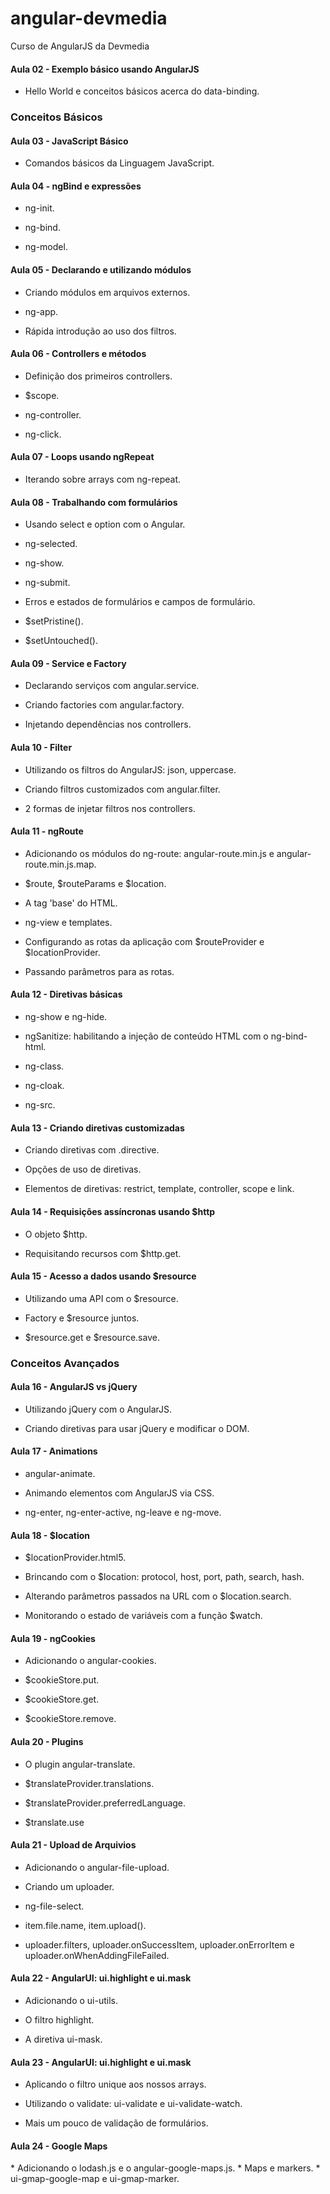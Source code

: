 # angular-devmedia
Curso de AngularJS da Devmedia

<h4>Aula 02 - Exemplo básico usando AngularJS</h4>

- Hello World e conceitos básicos acerca do data-binding.

<h3>Conceitos Básicos</h3>
<h4>Aula 03 - JavaScript Básico</h4>

- Comandos básicos da Linguagem JavaScript.

<h4>Aula 04 - ngBind e expressões</h4>

- ng-init.

- ng-bind.

- ng-model.

<h4>Aula 05 - Declarando e utilizando módulos</h4>

- Criando módulos em arquivos externos.

- ng-app.

- Rápida introdução ao uso dos filtros.

<h4>Aula 06 - Controllers e métodos</h4>

- Definição dos primeiros controllers.

- $scope.

- ng-controller.

- ng-click.

<h4>Aula 07 - Loops usando ngRepeat</h4>

- Iterando sobre arrays com ng-repeat.

<h4>Aula 08 - Trabalhando com formulários</h4>

- Usando select e option com o Angular.

- ng-selected.

- ng-show.

- ng-submit.

- Erros e estados de formulários e campos de formulário.

- $setPristine().

- $setUntouched().

<h4>Aula 09 - Service e Factory</h4>

- Declarando serviços com angular.service.

- Criando factories com angular.factory.

- Injetando dependências nos controllers.

<h4>Aula 10 - Filter</h4>

- Utilizando os filtros do AngularJS: json, uppercase.

- Criando filtros customizados com angular.filter.

- 2 formas de injetar filtros nos controllers.

<h4>Aula 11 - ngRoute</h4>

- Adicionando os módulos do ng-route: angular-route.min.js e angular-route.min.js.map.

- $route, $routeParams e $location.

- A tag 'base' do HTML.

- ng-view e templates.

- Configurando as rotas da aplicação com $routeProvider e $locationProvider.

- Passando parâmetros para as rotas.

<h4>Aula 12 - Diretivas básicas</h4>

- ng-show e ng-hide.

- ngSanitize: habilitando a injeção de conteúdo HTML com o ng-bind-html.

- ng-class.

- ng-cloak.

- ng-src.

<h4>Aula 13 - Criando diretivas customizadas</h4>

- Criando diretivas com .directive.

- Opções de uso de diretivas.

- Elementos de diretivas: restrict, template, controller, scope e link.

<h4>Aula 14 - Requisições assíncronas usando $http</h4>

- O objeto $http.

- Requisitando recursos com $http.get.

<h4>Aula 15 - Acesso a dados usando $resource</h4>

- Utilizando uma API com o $resource.

- Factory e $resource juntos.

- $resource.get e $resource.save.

<h3>Conceitos Avançados</h3>
<h4>Aula 16 - AngularJS vs jQuery</h4>

- Utilizando jQuery com o AngularJS.

- Criando diretivas para usar jQuery e modificar o DOM.

<h4>Aula 17 - Animations</h4>

- angular-animate.

- Animando elementos com AngularJS via CSS.

- ng-enter, ng-enter-active, ng-leave e ng-move.

<h4>Aula 18 - $location</h4>

- $locationProvider.html5.

- Brincando com o $location: protocol, host, port, path, search, hash.

- Alterando parâmetros passados na URL com o $location.search.

- Monitorando o estado de variáveis com a função $watch.

<h4>Aula 19 - ngCookies</h4>

- Adicionando o angular-cookies.

- $cookieStore.put.

- $cookieStore.get.

- $cookieStore.remove.

<h4>Aula 20 - Plugins</h4>

- O plugin angular-translate.

- $translateProvider.translations.

- $translateProvider.preferredLanguage.

- $translate.use

<h4>Aula 21 - Upload de Arquivios</h4>

- Adicionando o angular-file-upload.

- Criando um uploader.

- ng-file-select.

- item.file.name, item.upload().

- uploader.filters, uploader.onSuccessItem, uploader.onErrorItem e uploader.onWhenAddingFileFailed.

<h4>Aula 22 - AngularUI: ui.highlight e ui.mask</h4>

- Adicionando o ui-utils.

- O filtro highlight.

- A diretiva ui-mask.

<h4>Aula 23 - AngularUI: ui.highlight e ui.mask</h4>

- Aplicando o filtro unique aos nossos arrays.

- Utilizando o validate: ui-validate e ui-validate-watch.

- Mais um pouco de validação de formulários.

<h4>Aula 24 - Google Maps</h4>
* Adicionando o lodash.js e o angular-google-maps.js.
* Maps e markers.
* ui-gmap-google-map e ui-gmap-marker.